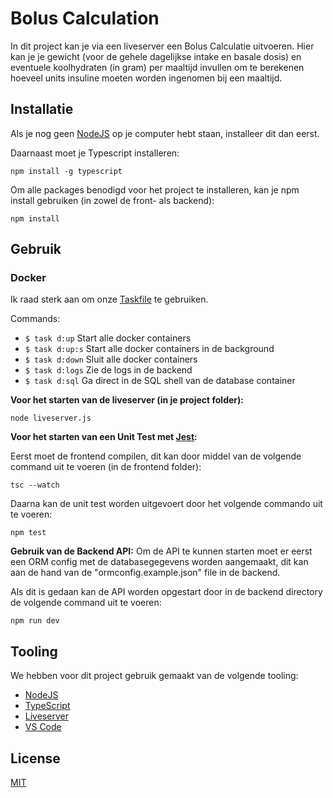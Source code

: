 # Bolus Calculation

In dit project kan je via een liveserver een Bolus Calculatie uitvoeren. Hier kan je je gewicht (voor de gehele dagelijkse intake en basale dosis) en eventuele koolhydraten (in gram) per maaltijd invullen om te berekenen hoeveel units insuline moeten worden ingenomen bij een maaltijd.

## Installatie

Als je nog geen [NodeJS](https://nodejs.org/en/download/) op je computer hebt staan, installeer dit dan eerst.

Daarnaast moet je Typescript installeren:
```properties
npm install -g typescript
```

Om alle packages benodigd voor het project te installeren, kan je npm install gebruiken (in zowel de front- als backend):
```properties
npm install
```

## Gebruik

### Docker
Ik raad sterk aan om onze [Taskfile](https://taskfile.dev) te gebruiken.

Commands:
- `$ task d:up` Start alle docker containers
- `$ task d:up:s` Start alle docker containers in de background
- `$ task d:down` Sluit alle docker containers
- `$ task d:logs` Zie de logs in de backend
- `$ task d:sql` Ga direct in de SQL shell van de database container

**Voor het starten van de liveserver (in je project folder):**
```properties
node liveserver.js
```
**Voor het starten van een Unit Test met [Jest](https://jestjs.io/):**

Eerst moet de frontend compilen, dit kan door middel van de volgende command uit te voeren (in de frontend folder):
```properties
tsc --watch
```
Daarna kan de unit test worden uitgevoert door het volgende commando uit te voeren:
```properties
npm test
```
**Gebruik van de Backend API:**
Om de API te kunnen starten moet er eerst een ORM config met de databasegegevens worden aangemaakt, dit kan aan de hand van de "ormconfig.example.json" file in de backend.

Als dit is gedaan kan de API worden opgestart door in de backend directory de volgende command uit te voeren:
```properties
npm run dev
```

## Tooling
We hebben voor dit project gebruik gemaakt van de volgende tooling:
- [NodeJS](https://nodejs.org/en/download/)
- [TypeScript](https://www.typescriptlang.org/)
- [Liveserver](https://www.npmjs.com/package/live-server)
- [VS Code](https://code.visualstudio.com/)

## License
[MIT](https://choosealicense.com/licenses/mit/)

